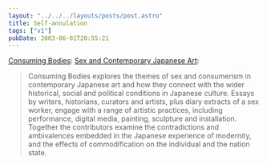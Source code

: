```yaml
---
layout: "../../../layouts/posts/post.astro"
title: Self-annulation
tags: ["v1"]
pubDate: 2003-06-01T20:55:21
---
```


[Consuming Bodies][1]: [Sex and Contemporary Japanese Art][2]:

> Consuming Bodies explores the themes of sex and consumerism in contemporary Japanese art and how they connect with the wider historical, social and political conditions in Japanese culture. Essays by writers, historians, curators and artists, plus diary extracts of a sex worker, engage with a range of artistic practices, including performance, digital media, painting, sculpture and installation. Together the contributors examine the contradictions and ambivalences embedded in the Japanese experience of modernity, and the effects of commodification on the individual and the nation state.

[1]: http://www.reaktionbooks.co.uk/titles/non_consumin.html "Reaktion Books: Consuming Bodies"
[2]: http://www.amazon.co.uk/exec/obidos/ASIN/1861891474/ohsky "Amazon.co.uk: Consuming Bodies"
